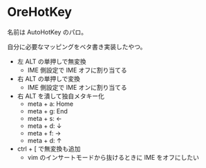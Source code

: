 # OreHotKey

名前は AutoHotKey のパロ。

自分に必要なマッピングをベタ書き実装したやつ。

- 左 ALT の単押しで無変換
  - IME 側設定で IME オフに割り当てる
- 右 ALT の単押しで変換
  - IME 側設定で IME オンに割り当てる
- 右 ALT を潰して独自メタキー化
    - meta + a: Home
    - meta + g: End
    - meta + s: ←
    - meta + d: ↓
    - meta + f: →
    - meta + d: ↑
- ctrl + [ で無変換も追加
  - vim のインサートモードから抜けるときに IME をオフにしたい

